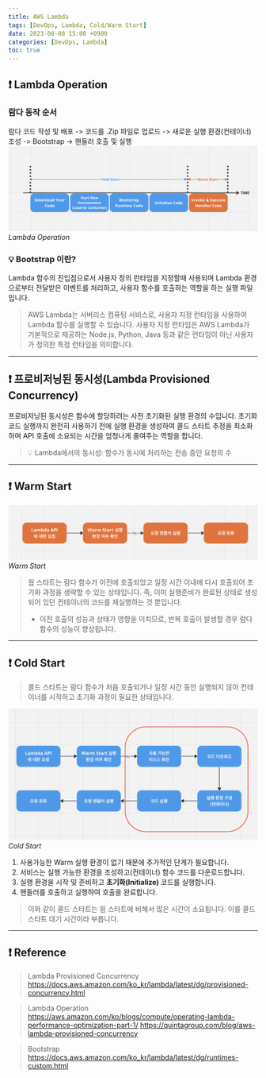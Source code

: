 ```yaml
---
title: AWS Lambda
tags: [DevOps, Lambda, Cold/Warm Start]
date: 2023-08-08 15:00 +0900
categories: [DevOps, Lambda]
toc: true
---
```


## ❗️ Lambda Operation

### 람다 동작 순서

람다 코드 작성 및 배포 -> 코드를 .Zip 파일로 업로드 -> 새로운 실행 환경(컨테이너) 조성 -> Bootstrap -> 핸들러 호출 및 실행
![Lambda Operation](https://github.com/MinkyungJ/MinkyungJ.github.io/blob/main/_posts/Lambda_Operation.png?raw=true)*Lambda Operation*

### 💡 Bootstrap 이란?

Lambda 함수의 진입점으로서 사용자 정의 런타임을 지정할때 사용되며 Lambda 환경으로부터 전달받은 이벤트를 처리하고, 사용자 함수를 호출하는 역할을 하는 실행 파일입니다.

> AWS Lambda는 서버리스 컴퓨팅 서비스로, 사용자 지정 런타임을 사용하여 Lambda 함수를 실행할 수 있습니다. 
> 사용자 지정 런타임은 AWS Lambda가 기본적으로 제공하는 Node.js, Python, Java 등과 같은 런타임이 아닌 사용자가 정의한 특정 런타임을 의미합니다.

---

## ❗️ 프로비저닝된 동시성(Lambda Provisioned Concurrency)

프로비저닝된 동시성은 함수에 할당하려는 사전 초기화된 실행 환경의 수입니다.
초기화 코드 실행까지 완전히 사용하기 전에 실행 환경을 생성하여 콜드 스타트 ​​추정을 최소화하며 API 호출에 소요되는 시간을 엄청나게 줄여주는 역할을 합니다.

> 💡 Lambda에서의 동시성: 함수가 동시에 처리하는 전송 중인 요청의 수

---

## ❗️ Warm Start

![Warm Start](https://github.com/MinkyungJ/MinkyungJ.github.io/blob/main/_posts/Warm_Start.png?raw=true)*Warm Start*

> 웜 스타트는 람다 함수가 이전에 호출되었고 일정 시간 이내에 다시 호출되어 초기화 과정을 생략할 수 있는 상태입니다.
> 즉, 이미 실행준비가 완료된 상태로 생성되어 있던 컨테이너의 코드를 재실행하는 것 뿐입니다.
> - 이전 호출의 성능과 상태가 영향을 미치므로, 반복 호출이 발생할 경우 람다 함수의 성능이 향상됩니다.

---

## ❗️ Cold Start

> 콜드 스타트는 람다 함수가 처음 호출되거나 일정 시간 동안 실행되지 않아 컨테이너를 시작하고 초기화 과정이 필요한 상태입니다.

![Cold Start](https://github.com/MinkyungJ/MinkyungJ.github.io/blob/main/_posts/Cold_Start.png?raw=true)*Cold Start*

1. 사용가능한 Warm 실행 환경이 없기 때문에 추가적인 단계가 필요합니다.
2. 서비스는 실행 가능한 환경을 조성하고(컨테이너) 함수 코드를 다운로드합니다.
3. 실행 환경을 시작 및 준비하고 **초기화(Initialize)** 코드를 실행합니다.
4. 핸들러를 호출하고 실행하여 호출을 완료합니다.

> 이와 같이 콜드 스타트는 웜 스타트에 비해서 많은 시간이 소요됩니다. 이를 콜드 스타트 대기 시간이라 부릅니다.

---

## ❗️ Reference

> Lambda Provisioned Concurrency
<https://docs.aws.amazon.com/ko_kr/lambda/latest/dg/provisioned-concurrency.html>

> Lambda Operation
<https://aws.amazon.com/ko/blogs/compute/operating-lambda-performance-optimization-part-1/>
<https://quintagroup.com/blog/aws-lambda-provisioned-concurrency>

> Bootstrap
<https://docs.aws.amazon.com/ko_kr/lambda/latest/dg/runtimes-custom.html>
